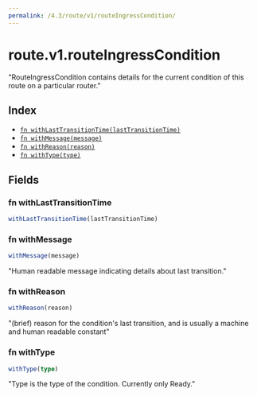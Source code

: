 ```yaml
---
permalink: /4.3/route/v1/routeIngressCondition/
---
```


# route.v1.routeIngressCondition

"RouteIngressCondition contains details for the current condition of this route on a particular router."

## Index

* [`fn withLastTransitionTime(lastTransitionTime)`](#fn-withlasttransitiontime)
* [`fn withMessage(message)`](#fn-withmessage)
* [`fn withReason(reason)`](#fn-withreason)
* [`fn withType(type)`](#fn-withtype)

## Fields

### fn withLastTransitionTime

```ts
withLastTransitionTime(lastTransitionTime)
```



### fn withMessage

```ts
withMessage(message)
```

"Human readable message indicating details about last transition."

### fn withReason

```ts
withReason(reason)
```

"(brief) reason for the condition's last transition, and is usually a machine and human readable constant"

### fn withType

```ts
withType(type)
```

"Type is the type of the condition. Currently only Ready."